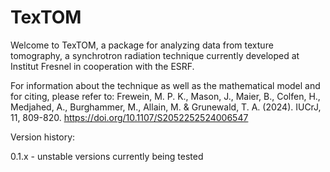 # TexTOM

Welcome to TexTOM, a package for analyzing data from texture tomography, a synchrotron radiation technique currently developed at Institut Fresnel in cooperation with the ESRF.

For information about the technique as well as the mathematical model and for citing, please refer to:
Frewein, M. P. K., Mason, J., Maier, B., Colfen, H., Medjahed, A., Burghammer, M., Allain, M. & Grunewald, T. A. (2024). IUCrJ, 11, 809-820. https://doi.org/10.1107/S2052252524006547

Version history:

0.1.x - unstable versions currently being tested